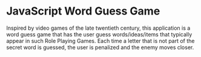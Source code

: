 # JavaScript Word Guess Game

Inspired by video games of the late twentieth century, this application is a word guess game that has the user guess words/ideas/items that typically appear in such Role Playing Games. Each time a letter that is not part of the secret word is guessed, the user is penalized and the enemy moves closer. 

